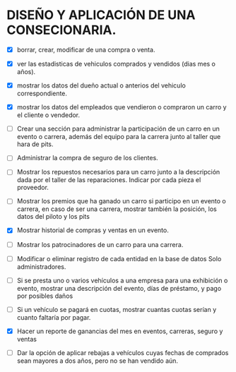 # DISEÑO Y APLICACIÓN DE UNA CONSECIONARIA.

- [x] borrar, crear, modificar de una compra o venta.

- [x] ver las estadisticas de vehiculos comprados y vendidos (dias mes o años).

- [x] mostrar los datos del dueño actual o anterios del vehiculo correspondiente.

- [x] mostrar los datos del empleados que vendieron o compraron un carro y el cliente o vendedor.

- [ ] Crear una sección para administrar la participación de un carro en un evento o carrera, 
además del equipo para la carrera junto al taller que hara de pits.

- [ ] Administrar la compra de seguro de los clientes.

- [ ] Mostrar los repuestos necesarios para un carro junto a la descripción
dada por el taller de las reparaciones. Indicar por cada pieza el proveedor.

- [ ] Mostrar los premios que ha ganado un carro si participo en un evento
o carrera, en caso de ser una carrera, mostrar también la posición, los datos del piloto y los pits

- [x] Mostrar historial de compras y ventas en un evento.

- [ ] Mostrar los patrocinadores de un carro para una carrera.

- [ ] Modificar o eliminar registro de cada entidad en la base de datos
Solo administradores.

- [ ] Si se presta uno o varios vehículos a una empresa para una exhibición o evento, mostrar una descripción del evento, días de préstamo, y pago por posibles daños

- [ ] Si un vehículo se pagará en cuotas, mostrar cuantas cuotas serían y cuanto faltaría por pagar.

- [x] Hacer un reporte de ganancias del mes en eventos, carreras, seguro y ventas

- [ ] Dar la opción de aplicar rebajas a vehículos cuyas fechas de comprados sean mayores a dos años, pero no se han vendido aún.

